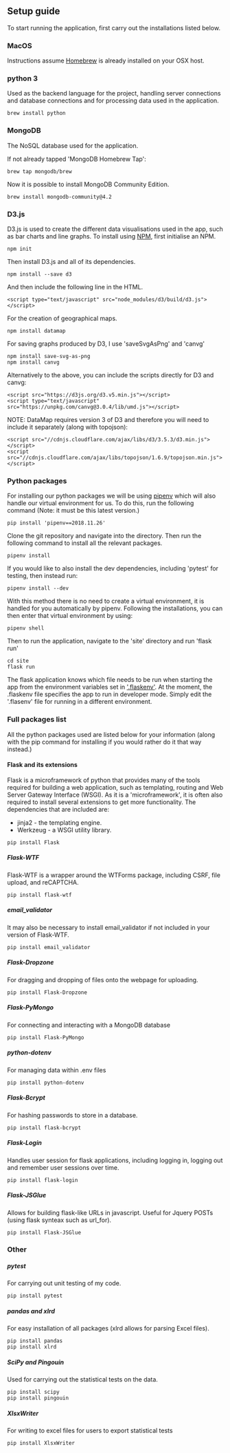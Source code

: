 ## Setup guide
To start running the application, first carry out the installations listed below.

### MacOS

Instructions assume [Homebrew](https://brew.sh/) is already installed on your OSX host.

### python 3

Used as the backend language for the project, handling server connections and database connections and for processing data used in the application.

```
brew install python
```


### MongoDB

The NoSQL database used for the application.

If not already tapped 'MongoDB Homebrew Tap':

```
brew tap mongodb/brew
```

Now it is possible to install MongoDB Community Edition.

```
brew install mongodb-community@4.2
```

### D3.js

D3.js is used to create the different data visualisations used in the app, such as bar charts and line graphs. To install using [NPM](https://www.npmjs.com/get-npm), first initialise an NPM.

```
npm init
```

Then install D3.js and all of its dependencies.

```
npm install --save d3
```

And then include the following line in the HTML.

```
<script type="text/javascript" src="node_modules/d3/build/d3.js"></script>
```

For the creation of geographical maps.

```
npm install datamap
```

For saving graphs produced by D3, I use 'saveSvgAsPng' and 'canvg'

```
npm install save-svg-as-png
npm install canvg
```

Alternatively to the above, you can include the scripts directly for D3 and canvg:

```
<script src="https://d3js.org/d3.v5.min.js"></script>
<script type="text/javascript" src="https://unpkg.com/canvg@3.0.4/lib/umd.js"></script>
```

NOTE: DataMap requires version 3 of D3 and therefore you will need to include it separately (along with topojson):

```
<script src="//cdnjs.cloudflare.com/ajax/libs/d3/3.5.3/d3.min.js"></script>
<script src="//cdnjs.cloudflare.com/ajax/libs/topojson/1.6.9/topojson.min.js"></script>
```

### Python packages

For installing our python packages we will be using [pipenv](https://pypi.org/project/pipenv/) which will also handle our virtual environment for us. To do this, run the following command (Note: it must be this latest version.)

```
pip install 'pipenv==2018.11.26'
```

Clone the git repository and navigate into the directory.
Then run the following command to install all the relevant packages.

```
pipenv install
```

If you would like to also install the dev dependencies, including 'pytest' for testing, then instead run:

```
pipenv install --dev
```

With this method there is no need to create a virtual environment, it is handled for you automatically by pipenv.
Following the installations, you can then enter that virtual environment by using:

```
pipenv shell
```

Then to run the application, navigate to the 'site' directory and run 'flask run'

```
cd site
flask run
```

The flask application knows which file needs to be run when starting the app from the environment variables set in ['.flaskenv'](./site/.flaskenv). At the moment, the .flaskenv file specifies the app to run in developer mode. Simply edit the '.flasenv' file for running in a different environment.

### Full packages list

All the python packages used are listed below for your information (along with the pip command for installing if you would rather do it that way instead.)

#### Flask and its extensions

Flask is a microframework of python that provides many of the tools required for building a web application, such as templating, routing and Web Server Gateway Interface (WSGI).
As it is a 'microframework', it is often also required to install several extensions to get more functionality.
The dependencies that are included are:

- jinja2 - the templating engine.
- Werkzeug - a WSGI utility library.

```
pip install Flask
```

##### Flask-WTF

Flask-WTF is a wrapper around the WTForms package, including CSRF, file upload, and reCAPTCHA.

```
pip install flask-wtf
```

##### email_validator

It may also be necessary to install email_validator if not included in your version of Flask-WTF.

```
pip install email_validator
```

##### Flask-Dropzone

For dragging and dropping of files onto the webpage for uploading.

```
pip install Flask-Dropzone
```
##### Flask-PyMongo

For connecting and interacting with a MongoDB database

```
pip install Flask-PyMongo
```
##### python-dotenv

For managing data within .env files

```
pip install python-dotenv
```

##### Flask-Bcrypt

For hashing passwords to store in a database.

```
pip install flask-bcrypt
```

##### Flask-Login

Handles user session for flask applications, including logging in, logging out and remember user sessions over time.

```
pip install flask-login
```


##### Flask-JSGlue

Allows for building flask-like URLs in javascript. Useful for Jquery POSTs (using flask synteax such as url_for).

```
pip install Flask-JSGlue
```

### Other

##### pytest

For carrying out unit testing of my code.

```
pip install pytest
```


##### pandas and xlrd

For easy installation of all packages (xlrd allows for parsing Excel files).

```
pip install pandas
pip install xlrd
```

##### SciPy and Pingouin

Used for carrying out the statistical tests on the data.

```
pip install scipy
pip install pingouin
```

##### XlsxWriter

For writing to excel files for users to export statistical tests

```
pip install XlsxWriter
```
